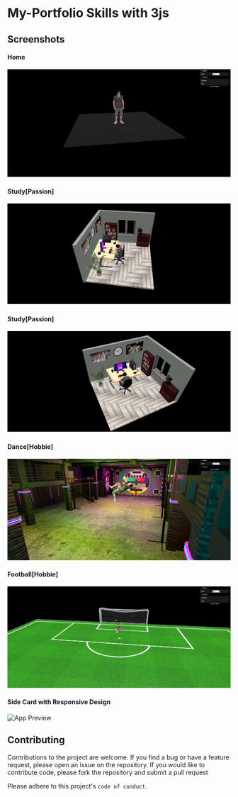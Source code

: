 # My-Portfolio Skills with 3js 


## Screenshots

#### Home
![App Preview](/public/home.png )

#### Study[Passion]
![App Preview](/public/study1.png  )
#### Study[Passion]
![App Preview](/public/study2.png  )
#### Dance[Hobbie]
![App Preview](/public/dance.png  )
#### Football[Hobbie]
![App Preview](/public/football.png  )
#### Side Card with Responsive Design
![App Preview](/public/poke4.png )

## Contributing

Contributions to the project are welcome. If you find a bug or have a feature request, please open an issue on the repository. If you would like to contribute code, please fork the repository and submit a pull request


Please adhere to this project's `code of conduct`.
